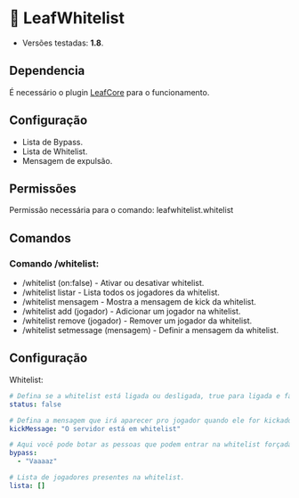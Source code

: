 # 💜 LeafWhitelist
* Versões testadas: **1.8**.

## Dependencia
É necessário o plugin [LeafCore](https://github.com/leafcodebr/LeafCore/releases/tag/Downloads) para o funcionamento.

## Configuração
* Lista de Bypass.
* Lista de Whitelist.
* Mensagem de expulsão.

## Permissões
Permissão necessária para o comando: leafwhitelist.whitelist

## Comandos
### Comando /whitelist:
* /whitelist (on:false) - Ativar ou desativar whitelist.
* /whitelist listar - Lista todos os  jogadores da whitelist.
* /whitelist mensagem - Mostra a mensagem de kick da whitelist.
* /whitelist add (jogador) - Adicionar um jogador na whitelist.
* /whitelist remove (jogador) - Remover um jogador da whitelist.
* /whitelist setmessage (mensagem) - Definir a mensagem da whitelist.

## Configuração

Whitelist:
```yml
# Defina se a whitelist está ligada ou desligada, true para ligada e false para desligada.
status: false

# Defina a mensagem que irá aparecer pro jogador quando ele for kickado pela whitelist.
kickMessage: "O servidor está em whitelist"

# Aqui você pode botar as pessoas que podem entrar na whitelist forçada.
bypass:
  - "Vaaaaz"

# Lista de jogadores presentes na whitelist.
lista: []
```
